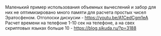 Маленький пример использования объемных вычеслений и забор для них не оптимизировано много памяти для расчета простых чисел Эратосфеном.
Отголоски дискусии - https://youtu.be/A1CedCgm1eA
Расчет времени на телефоне 1-10 сек на телефоне, а на свех скриптовых языках больше 10 - https://blog.sikuda.ru/?p=3188
